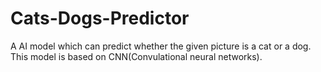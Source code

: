 # Cats-Dogs-Predictor
A AI model which can predict whether the given picture is a cat or a dog. This model is based on CNN(Convulational neural networks).
